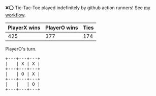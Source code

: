 :x::o: Tic-Tac-Toe played indefinitely by github action runners! See [my workflow](.github/workflows/play.yaml).

|PlayerX wins|PlayerO wins|Ties|
|-|-|-|
|425|377|174|

PlayerO's turn.

<pre>
+---+---+---+
|   | X | X |
+---+---+---+
|   | O | X |
+---+---+---+
|   |   | O |
+---+---+---+
</pre>